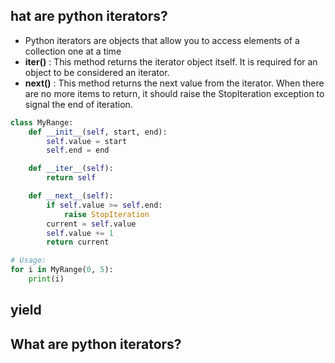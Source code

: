 ## hat are python iterators? 
- Python iterators are objects that allow you to access elements of a collection one at a time
- **__iter__()** : This method returns the iterator object itself. It is required for an object to be considered an iterator.
- **__next__()** : This method returns the next value from the iterator. When there are no more items to return, it should raise the StopIteration exception to signal the end of iteration.
```python
class MyRange:
    def __init__(self, start, end):
        self.value = start
        self.end = end

    def __iter__(self):
        return self

    def __next__(self):
        if self.value >= self.end:
            raise StopIteration
        current = self.value
        self.value += 1
        return current

# Usage:
for i in MyRange(0, 5):
    print(i)
```

##  yield 
##  What are python iterators?
